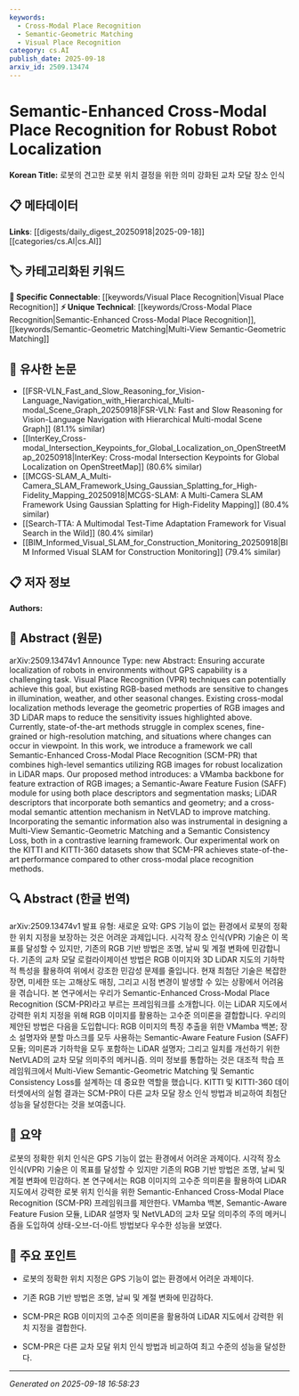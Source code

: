 ```yaml
---
keywords:
  - Cross-Modal Place Recognition
  - Semantic-Geometric Matching
  - Visual Place Recognition
category: cs.AI
publish_date: 2025-09-18
arxiv_id: 2509.13474
---
```


<!-- KEYWORD_LINKING_METADATA:
{
  "processed_timestamp": "2025-09-22 22:10:20.334882",
  "vocabulary_version": "1.0",
  "selected_keywords": [
    "Cross-Modal Place Recognition",
    "Semantic-Geometric Matching",
    "Visual Place Recognition"
  ],
  "rejected_keywords": [
    "Feature Fusion",
    "LiDAR Descriptors"
  ],
  "similarity_scores": {
    "Cross-Modal Place Recognition": 0.8,
    "Semantic-Geometric Matching": 0.79,
    "Visual Place Recognition": 0.75
  },
  "extraction_method": "AI_prompt_based",
  "budget_applied": true
}
-->


# Semantic-Enhanced Cross-Modal Place Recognition for Robust Robot Localization

**Korean Title:** 로봇의 견고한 로봇 위치 결정을 위한 의미 강화된 교차 모달 장소 인식

## 📋 메타데이터

**Links**: [[digests/daily_digest_20250918|2025-09-18]]   [[categories/cs.AI|cs.AI]]

## 🏷️ 카테고리화된 키워드
**🔗 Specific Connectable**: [[keywords/Visual Place Recognition|Visual Place Recognition]]
**⚡ Unique Technical**: [[keywords/Cross-Modal Place Recognition|Semantic-Enhanced Cross-Modal Place Recognition]], [[keywords/Semantic-Geometric Matching|Multi-View Semantic-Geometric Matching]]

## 🔗 유사한 논문
- [[FSR-VLN_Fast_and_Slow_Reasoning_for_Vision-Language_Navigation_with_Hierarchical_Multi-modal_Scene_Graph_20250918|FSR-VLN: Fast and Slow Reasoning for Vision-Language Navigation with Hierarchical Multi-modal Scene Graph]] (81.1% similar)
- [[InterKey_Cross-modal_Intersection_Keypoints_for_Global_Localization_on_OpenStreetMap_20250918|InterKey: Cross-modal Intersection Keypoints for Global Localization on OpenStreetMap]] (80.6% similar)
- [[MCGS-SLAM_A_Multi-Camera_SLAM_Framework_Using_Gaussian_Splatting_for_High-Fidelity_Mapping_20250918|MCGS-SLAM: A Multi-Camera SLAM Framework Using Gaussian Splatting for High-Fidelity Mapping]] (80.4% similar)
- [[Search-TTA: A Multimodal Test-Time Adaptation Framework for Visual Search in the Wild]] (80.4% similar)
- [[BIM_Informed_Visual_SLAM_for_Construction_Monitoring_20250918|BIM Informed Visual SLAM for Construction Monitoring]] (79.4% similar)

## 📋 저자 정보

**Authors:** 

## 📄 Abstract (원문)

arXiv:2509.13474v1 Announce Type: new 
Abstract: Ensuring accurate localization of robots in environments without GPS capability is a challenging task. Visual Place Recognition (VPR) techniques can potentially achieve this goal, but existing RGB-based methods are sensitive to changes in illumination, weather, and other seasonal changes. Existing cross-modal localization methods leverage the geometric properties of RGB images and 3D LiDAR maps to reduce the sensitivity issues highlighted above. Currently, state-of-the-art methods struggle in complex scenes, fine-grained or high-resolution matching, and situations where changes can occur in viewpoint. In this work, we introduce a framework we call Semantic-Enhanced Cross-Modal Place Recognition (SCM-PR) that combines high-level semantics utilizing RGB images for robust localization in LiDAR maps. Our proposed method introduces: a VMamba backbone for feature extraction of RGB images; a Semantic-Aware Feature Fusion (SAFF) module for using both place descriptors and segmentation masks; LiDAR descriptors that incorporate both semantics and geometry; and a cross-modal semantic attention mechanism in NetVLAD to improve matching. Incorporating the semantic information also was instrumental in designing a Multi-View Semantic-Geometric Matching and a Semantic Consistency Loss, both in a contrastive learning framework. Our experimental work on the KITTI and KITTI-360 datasets show that SCM-PR achieves state-of-the-art performance compared to other cross-modal place recognition methods.

## 🔍 Abstract (한글 번역)

arXiv:2509.13474v1 발표 유형: 새로운
요약: GPS 기능이 없는 환경에서 로봇의 정확한 위치 지정을 보장하는 것은 어려운 과제입니다. 시각적 장소 인식(VPR) 기술은 이 목표를 달성할 수 있지만, 기존의 RGB 기반 방법은 조명, 날씨 및 계절 변화에 민감합니다. 기존의 교차 모달 로컬라이제이션 방법은 RGB 이미지와 3D LiDAR 지도의 기하학적 특성을 활용하여 위에서 강조한 민감성 문제를 줄입니다. 현재 최첨단 기술은 복잡한 장면, 미세한 또는 고해상도 매칭, 그리고 시점 변경이 발생할 수 있는 상황에서 어려움을 겪습니다. 본 연구에서는 우리가 Semantic-Enhanced Cross-Modal Place Recognition (SCM-PR)라고 부르는 프레임워크를 소개합니다. 이는 LiDAR 지도에서 강력한 위치 지정을 위해 RGB 이미지를 활용하는 고수준 의미론을 결합합니다. 우리의 제안된 방법은 다음을 도입합니다: RGB 이미지의 특징 추출을 위한 VMamba 백본; 장소 설명자와 분할 마스크를 모두 사용하는 Semantic-Aware Feature Fusion (SAFF) 모듈; 의미론과 기하학을 모두 포함하는 LiDAR 설명자; 그리고 일치를 개선하기 위한 NetVLAD의 교차 모달 의미주의 메커니즘. 의미 정보를 통합하는 것은 대조적 학습 프레임워크에서 Multi-View Semantic-Geometric Matching 및 Semantic Consistency Loss를 설계하는 데 중요한 역할을 했습니다. KITTI 및 KITTI-360 데이터셋에서의 실험 결과는 SCM-PR이 다른 교차 모달 장소 인식 방법과 비교하여 최첨단 성능을 달성한다는 것을 보여줍니다.

## 📝 요약

로봇의 정확한 위치 인식은 GPS 기능이 없는 환경에서 어려운 과제이다. 시각적 장소 인식(VPR) 기술은 이 목표를 달성할 수 있지만 기존의 RGB 기반 방법은 조명, 날씨 및 계절 변화에 민감하다. 본 연구에서는 RGB 이미지의 고수준 의미론을 활용하여 LiDAR 지도에서 강력한 로봇 위치 인식을 위한 Semantic-Enhanced Cross-Modal Place Recognition (SCM-PR) 프레임워크를 제안한다. VMamba 백본, Semantic-Aware Feature Fusion 모듈, LiDAR 설명자 및 NetVLAD의 교차 모달 의미주의 주의 메커니즘을 도입하여 상태-오브-더-아트 방법보다 우수한 성능을 보였다.

## 🎯 주요 포인트

- 로봇의 정확한 위치 지정은 GPS 기능이 없는 환경에서 어려운 과제이다.

- 기존 RGB 기반 방법은 조명, 날씨 및 계절 변화에 민감하다.

- SCM-PR은 RGB 이미지의 고수준 의미론을 활용하여 LiDAR 지도에서 강력한 위치 지정을 결합한다.

- SCM-PR은 다른 교차 모달 위치 인식 방법과 비교하여 최고 수준의 성능을 달성한다.

---

*Generated on 2025-09-18 16:58:23*
